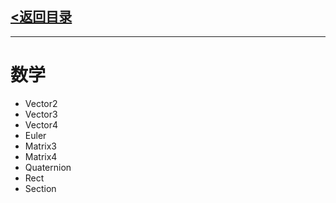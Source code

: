 ## [<返回目录](./Api.md)
---
# 数学
- Vector2
- Vector3
- Vector4
- Euler
- Matrix3
- Matrix4
- Quaternion
- Rect
- Section